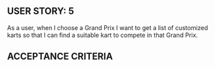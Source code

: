 ## USER STORY: 5

As a user, 
when I choose a Grand Prix I want to get a list of customized karts
so that I can find a suitable kart to compete in that Grand Prix.

## ACCEPTANCE CRITERIA
